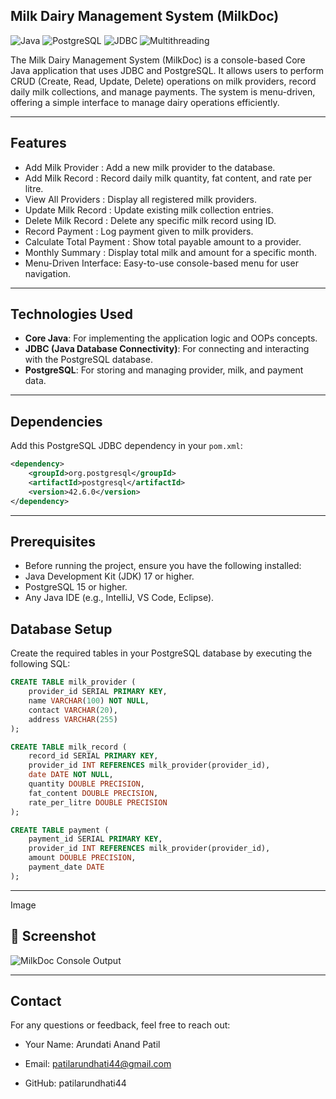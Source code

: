 
## Milk Dairy Management System (MilkDoc)

![Java](https://img.shields.io/badge/Java-17-blue)
![PostgreSQL](https://img.shields.io/badge/PostgreSQL-15-green)
![JDBC](https://img.shields.io/badge/JDBC-4.2-orange)
![Multithreading](https://img.shields.io/badge/Multithreading-Enabled-purple)

The Milk Dairy Management System (MilkDoc) is a console-based Core Java application that uses JDBC and PostgreSQL. 
It allows users to perform CRUD (Create, Read, Update, Delete) operations on milk providers, record daily milk collections, and manage payments. 
The system is menu-driven, offering a simple interface to manage dairy operations efficiently.

---


## Features

- Add Milk Provider     :    Add a new milk provider to the database.
- Add Milk Record   :    Record daily milk quantity, fat content, and rate per litre.
- View All Providers :    Display all registered milk providers.
- Update Milk Record :    Update existing milk collection entries.
- Delete Milk Record :    Delete any specific milk record using ID.
- Record Payment     :    Log payment given to milk providers.
- Calculate Total Payment    :    Show total payable amount to a provider.
- Monthly Summary   :    Display total milk and amount for a specific month.
- Menu-Driven Interface:    Easy-to-use console-based menu for user navigation.

---

## Technologies Used

- **Core Java**: For implementing the application logic and OOPs concepts.
- **JDBC (Java Database Connectivity)**: For connecting and interacting with the PostgreSQL database.
- **PostgreSQL**: For storing and managing provider, milk, and payment data.
---


## Dependencies

Add this PostgreSQL JDBC dependency in your `pom.xml`:

```xml
<dependency>
    <groupId>org.postgresql</groupId>
    <artifactId>postgresql</artifactId>
    <version>42.6.0</version>
</dependency>
```
---

## Prerequisites

- Before running the project, ensure you have the following installed:
- Java Development Kit (JDK) 17 or higher.
- PostgreSQL 15 or higher.
- Any Java IDE (e.g., IntelliJ, VS Code, Eclipse).

## Database Setup

Create the required tables in your PostgreSQL database by executing the following SQL:

```sql
CREATE TABLE milk_provider (
    provider_id SERIAL PRIMARY KEY,
    name VARCHAR(100) NOT NULL,
    contact VARCHAR(20),
    address VARCHAR(255)
);

CREATE TABLE milk_record (
    record_id SERIAL PRIMARY KEY,
    provider_id INT REFERENCES milk_provider(provider_id),
    date DATE NOT NULL,
    quantity DOUBLE PRECISION,
    fat_content DOUBLE PRECISION,
    rate_per_litre DOUBLE PRECISION
);

CREATE TABLE payment (
    payment_id SERIAL PRIMARY KEY,
    provider_id INT REFERENCES milk_provider(provider_id),
    amount DOUBLE PRECISION,
    payment_date DATE
);
```
---

Image 

## 📸 Screenshot

![MilkDoc Console Output](images/Screenshot_2025-07-09_193754.png)

---

## Contact
For any questions or feedback, feel free to reach out:

- Your Name: Arundati Anand Patil

- Email: patilarundhati44@gmail.com

- GitHub: patilarundhati44
